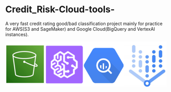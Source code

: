 # Credit_Risk-Cloud-tools-
A very fast credit rating good/bad classification project mainly for practice for AWS(S3 and SageMaker) and Google Cloud(BigQuery and VertexAI instances).

<p align="center">
  <img src="img/5.png" width="2000"/>
</p>
